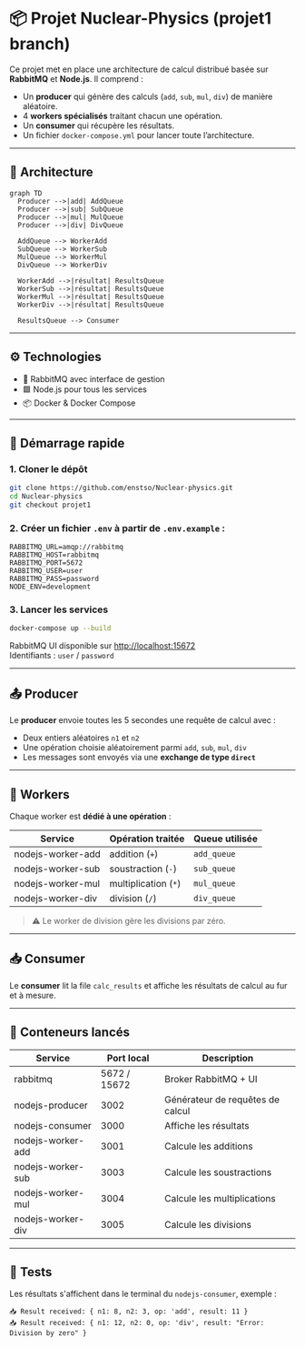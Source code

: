 # 📦 Projet Nuclear-Physics (projet1 branch)

Ce projet met en place une architecture de calcul distribué basée sur **RabbitMQ** et **Node.js**. Il comprend :

- Un **producer** qui génère des calculs (`add`, `sub`, `mul`, `div`) de manière aléatoire.
- 4 **workers spécialisés** traitant chacun une opération.
- Un **consumer** qui récupère les résultats.
- Un fichier `docker-compose.yml` pour lancer toute l’architecture.

---

## 📐 Architecture

```mermaid
graph TD
  Producer -->|add| AddQueue
  Producer -->|sub| SubQueue
  Producer -->|mul| MulQueue
  Producer -->|div| DivQueue

  AddQueue --> WorkerAdd
  SubQueue --> WorkerSub
  MulQueue --> WorkerMul
  DivQueue --> WorkerDiv

  WorkerAdd -->|résultat| ResultsQueue
  WorkerSub -->|résultat| ResultsQueue
  WorkerMul -->|résultat| ResultsQueue
  WorkerDiv -->|résultat| ResultsQueue

  ResultsQueue --> Consumer
```

---

## ⚙️ Technologies

- 🐇 RabbitMQ avec interface de gestion
- 🟩 Node.js pour tous les services
- 📦 Docker & Docker Compose

---

## 🚀 Démarrage rapide

### 1. Cloner le dépôt

```bash
git clone https://github.com/enstso/Nuclear-physics.git
cd Nuclear-physics
git checkout projet1
```

### 2. Créer un fichier `.env` à partir de `.env.example` :



```env
RABBITMQ_URL=amqp://rabbitmq
RABBITMQ_HOST=rabbitmq
RABBITMQ_PORT=5672
RABBITMQ_USER=user
RABBITMQ_PASS=password
NODE_ENV=development
```

### 3. Lancer les services

```bash
docker-compose up --build
```

RabbitMQ UI disponible sur [http://localhost:15672](http://localhost:15672)  
Identifiants : `user` / `password`

---

## 📤 Producer

Le **producer** envoie toutes les 5 secondes une requête de calcul avec :

- Deux entiers aléatoires `n1` et `n2`
- Une opération choisie aléatoirement parmi `add`, `sub`, `mul`, `div`
- Les messages sont envoyés via une **exchange de type `direct`**

---

## 🧠 Workers

Chaque worker est **dédié à une opération** :

| Service              | Opération traitée | Queue utilisée |
|----------------------|-------------------|----------------|
| nodejs-worker-add    | addition (`+`)    | `add_queue`    |
| nodejs-worker-sub    | soustraction (`-`)| `sub_queue`    |
| nodejs-worker-mul    | multiplication (`*`) | `mul_queue` |
| nodejs-worker-div    | division (`/`)    | `div_queue`    |

> ⚠️ Le worker de division gère les divisions par zéro.

---

## 📥 Consumer

Le **consumer** lit la file `calc_results` et affiche les résultats de calcul au fur et à mesure.

---

## 🐳 Conteneurs lancés

| Service            | Port local | Description                       |
|--------------------|------------|-----------------------------------|
| rabbitmq           | 5672 / 15672 | Broker RabbitMQ + UI              |
| nodejs-producer    | 3002       | Générateur de requêtes de calcul  |
| nodejs-consumer    | 3000       | Affiche les résultats             |
| nodejs-worker-add  | 3001       | Calcule les additions             |
| nodejs-worker-sub  | 3003       | Calcule les soustractions         |
| nodejs-worker-mul  | 3004       | Calcule les multiplications       |
| nodejs-worker-div  | 3005       | Calcule les divisions             |

---

## 🧪 Tests

Les résultats s'affichent dans le terminal du `nodejs-consumer`, exemple :

```
📥 Result received: { n1: 8, n2: 3, op: 'add', result: 11 }
📥 Result received: { n1: 12, n2: 0, op: 'div', result: "Error: Division by zero" }
```

